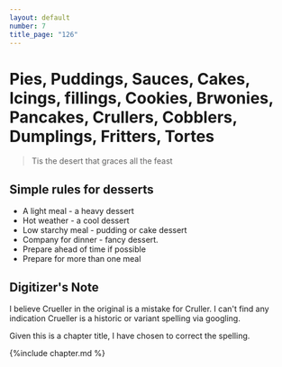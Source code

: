 ```yaml
---
layout: default
number: 7
title_page: "126"
---
```


# Pies, Puddings, Sauces, Cakes, Icings, fillings, Cookies, Brwonies, Pancakes, Crullers, Cobblers, Dumplings, Fritters, Tortes

> Tis the desert that graces all the feast

## Simple rules for desserts
* A light meal - a heavy dessert
* Hot weather - a cool dessert
* Low starchy meal - pudding or cake dessert
* Company for dinner - fancy dessert.
* Prepare ahead of time if possible
* Prepare for more than one meal

## Digitizer's Note
I believe Crueller in the original is a mistake for Cruller.  I can't find any indication Crueller is a historic or variant spelling via googling.

Given this is a chapter title, I have chosen to correct the spelling.

{%include chapter.md %}